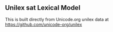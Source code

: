 Unilex sat Lexical Model
----------------------

This is built directly from Unicode.org unilex data at
https://github.com/unicode-org/unilex
